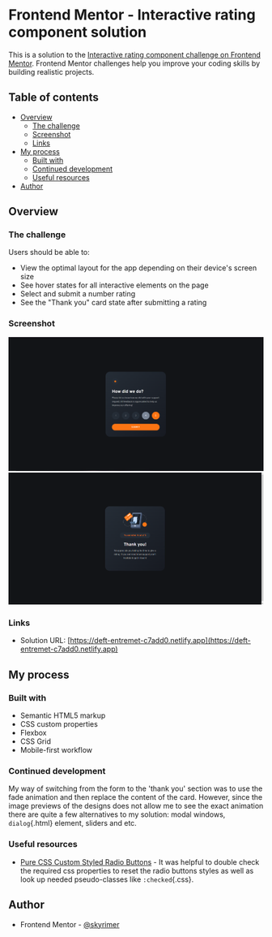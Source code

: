 # Frontend Mentor - Interactive rating component solution

This is a solution to the [Interactive rating component challenge on Frontend Mentor](https://www.frontendmentor.io/challenges/interactive-rating-component-koxpeBUmI). Frontend Mentor challenges help you improve your coding skills by building realistic projects.

## Table of contents

- [Overview](#overview)
  - [The challenge](#the-challenge)
  - [Screenshot](#screenshot)
  - [Links](#links)
- [My process](#my-process)
  - [Built with](#built-with)
  - [Continued development](#continued-development)
  - [Useful resources](#useful-resources)
- [Author](#author)

## Overview

### The challenge

Users should be able to:

- View the optimal layout for the app depending on their device's screen size
- See hover states for all interactive elements on the page
- Select and submit a number rating
- See the "Thank you" card state after submitting a rating

### Screenshot

![](./screenshot1.jpg)
![](./screenshot2.jpg)

### Links

- Solution URL: [https://deft-entremet-c7add0.netlify.app](https://deft-entremet-c7add0.netlify.app)

## My process

### Built with

- Semantic HTML5 markup
- CSS custom properties
- Flexbox
- CSS Grid
- Mobile-first workflow

### Continued development

My way of switching from the form to the 'thank you' section was to use the fade animation and then replace the content of the card. However, since the image previews of the designs does not allow me to see the exact animation there are quite a few alternatives to my solution: modal windows, `dialog`{.html} element, sliders and etc.

### Useful resources

- [Pure CSS Custom Styled Radio Buttons](https://moderncss.dev/pure-css-custom-styled-radio-buttons/) - It was helpful to double check the required css properties to reset the radio buttons styles as well as look up needed pseudo-classes like `:checked`{.css}.

## Author

- Frontend Mentor - [@skyrimer](https://www.frontendmentor.io/profile/skyrimer)
